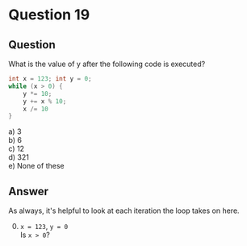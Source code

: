 # Question 19
## Question
What is the value of y after the following code is executed?
```java
int x = 123; int y = 0;
while (x > 0) {
	y *= 10;
	y += x % 10;
	x /= 10
}
```
a) 3  
b) 6  
c) 12  
d) 321  
e) None of these  
## Answer
As always, it's helpful to look at each iteration the loop takes on here. 

0. `x = 123`, `y = 0`  
Is `x > 0`?